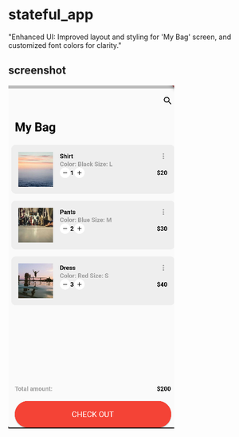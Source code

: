 # stateful_app

"Enhanced UI: Improved layout and styling for 'My Bag' screen, and customized font colors for clarity."

## screenshot

![screenshot of this application](images/ss1.png)
